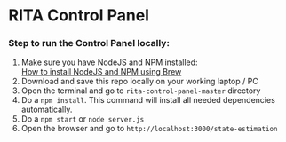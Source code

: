 # RITA Control Panel

### Step to run the Control Panel locally:

1. Make sure you have NodeJS and NPM installed: <br> [How to install NodeJS and NPM using Brew](https://dyclassroom.com/howto-mac/how-to-install-nodejs-and-npm-on-mac-using-homebrew)
2. Download and save this repo locally on your working laptop / PC
3. Open the terminal and go to `rita-control-panel-master` directory
4. Do a `npm install`. This command will install all needed dependencies automatically.
5. Do a `npm start` or `node server.js`
6. Open the browser and go to `http://localhost:3000/state-estimation`
